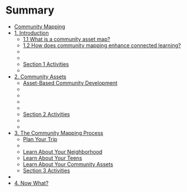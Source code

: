 # Summary

* [Community Mapping](README.md)
* [1. Introduction](1_introduction/README.md)
  * [1.1 What is a community asset map?](1_introduction/11_what_is_a_community_asset_map.md)
  * [1.2 How does community mapping enhance connected learning?](1_introduction/12_how_does_community_mapping_enhance_connected_le.md)
  * [](1_introduction/.md)
  * [](1_introduction/.4.md)
  * [Section 1 Activities](1_introduction/section_1_activities.md)
  * [](1_introduction/.6.md)
* [2. Community Assets](2_community_assets/README.md)
  * [Asset-Based Community Development](2_community_assets/asset-based_community_development.md)
  * [](2_community_assets/.md)
  * [](2_community_assets/.3.md)
  * [](2_community_assets/.4.md)
  * [](2_community_assets/.5.md)
  * [Section 2 Activities](2_community_assets/section_2_activities.md)
  * [](2_community_assets/.7.md)
  * [](2_community_assets/.8.md)
* [3. The Community Mapping Process](3_the_community_mapping_process/README.md)
  * [Plan Your Trip](3_the_community_mapping_process/plan_your_trip.md)
  * [](3_the_community_mapping_process/.md)
  * [Learn About Your Neighborhood](3_the_community_mapping_process/learn_about_your_neighborhood.md)
  * [Learn About Your Teens](3_the_community_mapping_process/learn_about_your_teens.md)
  * [Learn About Your Community Assets](3_the_community_mapping_process/learn_about_your_community_assets.md)
  * [Section 3 Activities](3_the_community_mapping_process/section_3_activities.md)
* [](.md)
* [4. Now What? ](4_now_what.md)
